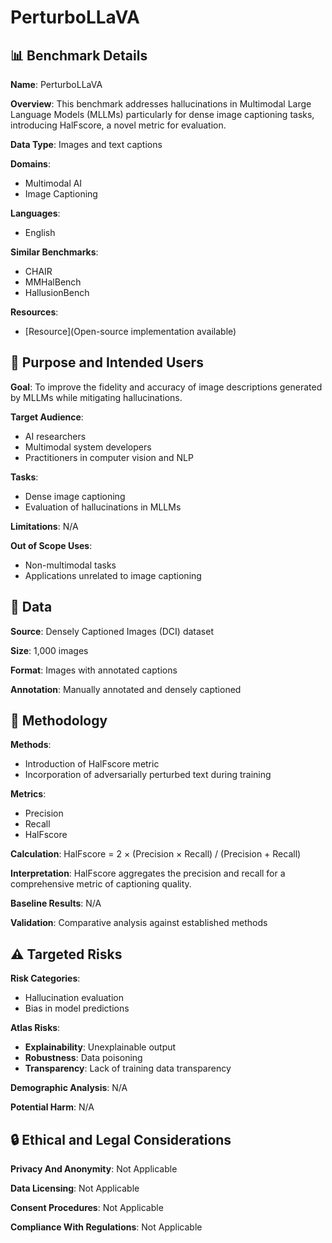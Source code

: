 # PerturboLLaVA

## 📊 Benchmark Details

**Name**: PerturboLLaVA

**Overview**: This benchmark addresses hallucinations in Multimodal Large Language Models (MLLMs) particularly for dense image captioning tasks, introducing HalFscore, a novel metric for evaluation.

**Data Type**: Images and text captions

**Domains**:
- Multimodal AI
- Image Captioning

**Languages**:
- English

**Similar Benchmarks**:
- CHAIR
- MMHalBench
- HallusionBench

**Resources**:
- [Resource](Open-source implementation available)

## 🎯 Purpose and Intended Users

**Goal**: To improve the fidelity and accuracy of image descriptions generated by MLLMs while mitigating hallucinations.

**Target Audience**:
- AI researchers
- Multimodal system developers
- Practitioners in computer vision and NLP

**Tasks**:
- Dense image captioning
- Evaluation of hallucinations in MLLMs

**Limitations**: N/A

**Out of Scope Uses**:
- Non-multimodal tasks
- Applications unrelated to image captioning

## 💾 Data

**Source**: Densely Captioned Images (DCI) dataset

**Size**: 1,000 images

**Format**: Images with annotated captions

**Annotation**: Manually annotated and densely captioned

## 🔬 Methodology

**Methods**:
- Introduction of HalFscore metric
- Incorporation of adversarially perturbed text during training

**Metrics**:
- Precision
- Recall
- HalFscore

**Calculation**: HalFscore = 2 × (Precision × Recall) / (Precision + Recall)

**Interpretation**: HalFscore aggregates the precision and recall for a comprehensive metric of captioning quality.

**Baseline Results**: N/A

**Validation**: Comparative analysis against established methods

## ⚠️ Targeted Risks

**Risk Categories**:
- Hallucination evaluation
- Bias in model predictions

**Atlas Risks**:
- **Explainability**: Unexplainable output
- **Robustness**: Data poisoning
- **Transparency**: Lack of training data transparency

**Demographic Analysis**: N/A

**Potential Harm**: N/A

## 🔒 Ethical and Legal Considerations

**Privacy And Anonymity**: Not Applicable

**Data Licensing**: Not Applicable

**Consent Procedures**: Not Applicable

**Compliance With Regulations**: Not Applicable
